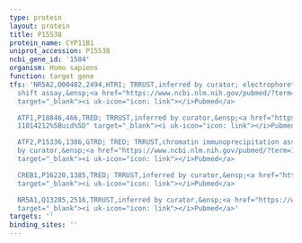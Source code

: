 ```yaml
---
type: protein
layout: protein
title: P15538
protein_name: CYP11B1
uniprot_accession: P15538
ncbi_gene_id: '1584'
organism: Homo sapiens
function: target gene
tfs: 'NR5A2,O00482,2494,HTRI; TRRUST,inferred by curator; electrophoretic mobility
  shift assay,&ensp;<a href="https://www.ncbi.nlm.nih.gov/pubmed/?term=11564608%5Buid%5D"
  target="_blank"><i uk-icon="icon: link"></i>Pubmed</a>

  ATF1,P18846,466,TRED; TRRUST,inferred by curator,&ensp;<a href="https://www.ncbi.nlm.nih.gov/pubmed/?term=11196473;
  11014212%5Buid%5D" target="_blank"><i uk-icon="icon: link"></i>Pubmed</a>

  ATF2,P15336,1386,GTRD; TRED; TRRUST,chromatin immunoprecipitation assay; inferred
  by curator,&ensp;<a href="https://www.ncbi.nlm.nih.gov/pubmed/?term=11196473; 11014212%5Buid%5D"
  target="_blank"><i uk-icon="icon: link"></i>Pubmed</a>

  CREB1,P16220,1385,TRED; TRRUST,inferred by curator,&ensp;<a href="https://www.ncbi.nlm.nih.gov/pubmed/?term=11196473%5Buid%5D"
  target="_blank"><i uk-icon="icon: link"></i>Pubmed</a>

  NR5A1,Q13285,2516,TRRUST,inferred by curator,&ensp;<a href="https://www.ncbi.nlm.nih.gov/pubmed/?term=11014212%5Buid%5D"
  target="_blank"><i uk-icon="icon: link"></i>Pubmed</a>'
targets: ''
binding_sites: ''
---
```

